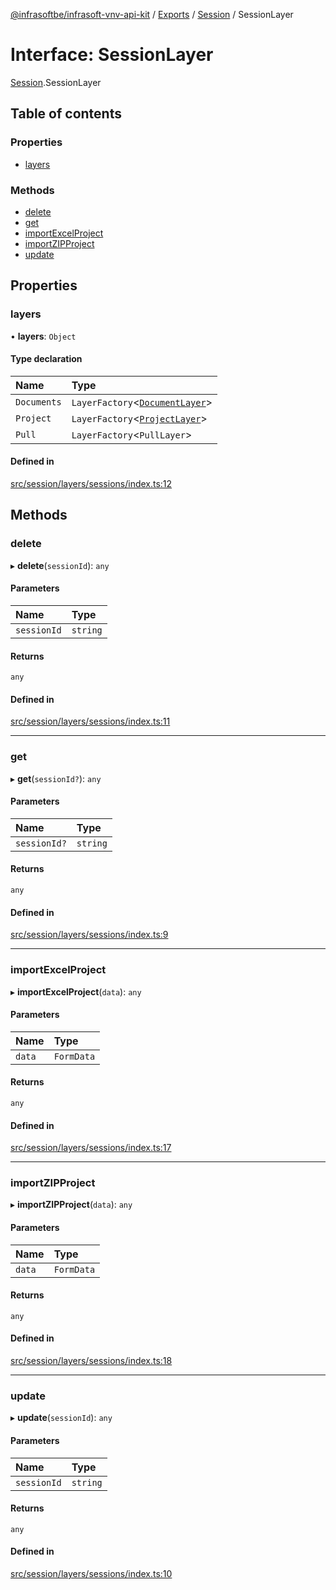[@infrasoftbe/infrasoft-vnv-api-kit](../README.md) / [Exports](../modules.md) / [Session](../modules/Session.md) / SessionLayer

# Interface: SessionLayer

[Session](../modules/Session.md).SessionLayer

## Table of contents

### Properties

- [layers](Session.SessionLayer.md#layers)

### Methods

- [delete](Session.SessionLayer.md#delete)
- [get](Session.SessionLayer.md#get)
- [importExcelProject](Session.SessionLayer.md#importexcelproject)
- [importZIPProject](Session.SessionLayer.md#importzipproject)
- [update](Session.SessionLayer.md#update)

## Properties

### layers

• **layers**: `Object`

#### Type declaration

| Name | Type |
| :------ | :------ |
| `Documents` | `LayerFactory`\<[`DocumentLayer`](Session.DocumentLayer.md)\> |
| `Project` | `LayerFactory`\<[`ProjectLayer`](Session.ProjectLayer.md)\> |
| `Pull` | `LayerFactory`\<`PullLayer`\> |

#### Defined in

[src/session/layers/sessions/index.ts:12](https://github.com/infrasoftbe/Infrasoft-vnv-api-kit/blob/783d42b/src/session/layers/sessions/index.ts#L12)

## Methods

### delete

▸ **delete**(`sessionId`): `any`

#### Parameters

| Name | Type |
| :------ | :------ |
| `sessionId` | `string` |

#### Returns

`any`

#### Defined in

[src/session/layers/sessions/index.ts:11](https://github.com/infrasoftbe/Infrasoft-vnv-api-kit/blob/783d42b/src/session/layers/sessions/index.ts#L11)

___

### get

▸ **get**(`sessionId?`): `any`

#### Parameters

| Name | Type |
| :------ | :------ |
| `sessionId?` | `string` |

#### Returns

`any`

#### Defined in

[src/session/layers/sessions/index.ts:9](https://github.com/infrasoftbe/Infrasoft-vnv-api-kit/blob/783d42b/src/session/layers/sessions/index.ts#L9)

___

### importExcelProject

▸ **importExcelProject**(`data`): `any`

#### Parameters

| Name | Type |
| :------ | :------ |
| `data` | `FormData` |

#### Returns

`any`

#### Defined in

[src/session/layers/sessions/index.ts:17](https://github.com/infrasoftbe/Infrasoft-vnv-api-kit/blob/783d42b/src/session/layers/sessions/index.ts#L17)

___

### importZIPProject

▸ **importZIPProject**(`data`): `any`

#### Parameters

| Name | Type |
| :------ | :------ |
| `data` | `FormData` |

#### Returns

`any`

#### Defined in

[src/session/layers/sessions/index.ts:18](https://github.com/infrasoftbe/Infrasoft-vnv-api-kit/blob/783d42b/src/session/layers/sessions/index.ts#L18)

___

### update

▸ **update**(`sessionId`): `any`

#### Parameters

| Name | Type |
| :------ | :------ |
| `sessionId` | `string` |

#### Returns

`any`

#### Defined in

[src/session/layers/sessions/index.ts:10](https://github.com/infrasoftbe/Infrasoft-vnv-api-kit/blob/783d42b/src/session/layers/sessions/index.ts#L10)
